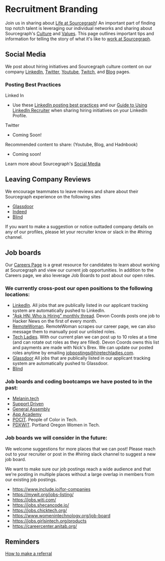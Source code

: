 # Recruitment Branding

Join us in sharing about [Life at Sourcegraph](https://www.linkedin.com/company/sourcegraph/life/lifeatsourcegraph/?viewAsMember=true)! An important part of finding top notch talent is leveraging our individual networks and sharing about Sourcegraph's [Culture](../tools/resources_for_candidates.md#sourcegraphs-culture) and [Values](../../../company-info-and-process/values/index.md).
This page outlines important tips and information for telling the story of what it's like to [work at Sourcegraph](../tools/resources_for_candidates.md#working-at-sourcegraph).

## Social Media

We post about hiring initiatives and Sourcegraph culture content on our company [LinkedIn](https://www.linkedin.com/company/sourcegraph/?viewAsMember=true), [Twitter](https://twitter.com/sourcegraph?ref_src=twsrc%5Egoogle%7Ctwcamp%5Eserp%7Ctwgr%5Eauthor), [Youtube](https://www.youtube.com/c/sourcegraph), [Twitch](https://www.twitch.tv/sourcegraph), and [Blog](https://about.sourcegraph.com/blog/?_ga=2.123203275.1380659926.1640620768-539125958.1632800152) pages.

### Posting Best Practices

Linked In

- Use these [LinkedIn posting best practices](linkedin.md#linkedin-posting-best-practices) and our [Guide to Using LinkedIn Recruiter](linkedin.md#guide-to-using-linkedin-recruiter) when sharing hiring initiatives on your LinkedIn Profile.

Twitter

- Coming Soon!

Recommended content to share: (Youtube, Blog, and Hadnbook)

- Coming soon!

Learn more about Sourcegraph's [Social Media](../../marketing/social-media/index.md)

## Leaving Company Reviews

We encourage teammates to leave reviews and share about their Sourcegraph experience on the following sites

- [Glassdoor](https://www.glassdoor.com/Overview/Working-at-Sourcegraph-EI_IE1356770.11,22.htm)
- [Indeed](https://www.indeed.com/cmp/Sourcegraph?from=mobviewjob&tk=1fnuarl95u1rp800&fromjk=e815aae4e6537634&attributionid=mobvjcmp)
- [Blind](https://www.teamblind.com/company/Sourcegraph/)

If you want to make a suggestion or notice outtaded company details on any of our profiles, please let your recruiter know or slack in the #hiring channel.

## Job boards

Our [Careers Page](https://about.sourcegraph.com/jobs/?_ga=2.236774849.1380659926.1640620768-539125958.1632800152) is a great resource for candidates to learn about working at Sourcegraph and view our current job opportunities. In addition to the Careers page, we also leverage Job Boards to post about our open roles.

### We currently cross-post our open positions to the following locations:

- [LinkedIn](https://www.linkedin.com/jobs/search/?keywords=sourcegraph). All jobs that are publically listed in our applicant tracking system are automatically pushed to LinkedIn.
- ["Ask HN: Who is Hiring" monthly thread](hacker-news-who-is-hiring.md). Devon Coords posts one job to Hacker News on the first of every month.
- [RemoteWoman](https://remotewoman.com/). RemoteWoman scrapes our career page, we can also message them to manually post our unlisted roles.
- [Tech Ladies](https://www.hiretechladies.com/). With our current plan we can post up to 10 roles at a time (and can rotate out roles as they are filled). Devon Coords owns this list and payments are made with Nick's Brex. We can update our posted roles anytime by emailing jobpostings@hiretechladies.com.
- [Glassdoor](https://www.glassdoor.com/Overview/Working-at-Sourcegraph-EI_IE1356770.11,22.htm) All jobs that are publically listed in our applicant tracking system are automatically pushed to Glassdoor.
- [Blind](https://www.teamblind.com/company/Sourcegraph/)

### Job boards and coding bootcamps we have posted to in the past:

- [Melanin.tech](https://melanin.tech/)
- [Support Driven](https://supportdriven.com/)
- [General Assembly](https://generalassemb.ly/)
- [App Academy](https://www.appacademy.io/)
- [POCIT](https://peopleofcolorintech.com/). People of Color in Tech.
- [PDXWIT](https://www.pdxwit.org/). Portland Oregon Women in Tech.

### Job boards we will consider in the future:

We welcome suggestions for more places that we can post! Please reach out to your recruiter or post in the #hiring slack channel to suggest a new job board.

We want to make sure our job postings reach a wide audience and that we're posting in multiple places without a large overlap in members from our existing job postings.

- https://www.include.io/for-companies
- https://mywit.org/jobs-listing/
- https://jobs.witi.com/
- https://jobs.shecancode.io/
- https://jobs.chicktech.org/
- https://www.womenintechnology.org/job-board
- https://jobs.girlsintech.org/products
- https://careercenter.anitab.org/

## Reminders

[How to make a referral](process.md#sts=Making%20a%20referral)
